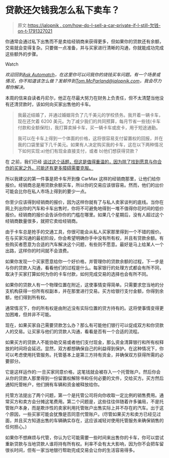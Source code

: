 # 贷款还欠钱我怎么私下卖车？

> 原文:[https://jalopnik . com/how-do-I-sell-a-car-private-if-I-still-欠钱-on-t-1791327021](https://jalopnik.com/how-do-i-sell-a-car-privately-if-i-still-owe-money-on-t-1791327021)

你通常会通过私下出售而不是卖给经销商来获得更多，但如果你的贷款还有余额，交易就会变得复杂。只要做一点准备，并与买家进行清晰的沟通，你就能成功完成这些额外的步骤。

Watch

*欢迎回到*[*Ask Automatch*](http://jalopnik.com/tag/ask-automatch)*，在这里你可以问我你的烧钱买车问题。有一个场景或情况，你不知道该怎么做？发邮件到*[*Tom.McParland@jalopnik.com*](mailto:tom.mcparland@jalopnik.com)*，我会尽力帮你解决。*

本周的信来自读者丹尼尔，他正在尽最大努力在财务上负责任，但不太清楚当他没有还清贷款时，该如何向买家出售他的卡车。

> 我最近结婚了，并通过婚姻背负了几千美元的学校债务。我开着一辆卡车，现在还欠着 6200 美元。为了减少我们的共同预算，每月节省一些钱(卡车付款和全额保险)，我打算卖掉卡车，买一辆卡车或皮卡，用于短途通勤。
> 
> 我可以在卡车上得到一个体面的价格，这将很容易支付留置权的回报，并在我的口袋里留下几千美元。如果有人决定购买我的卡车，这在以下两种情况下如何实现:a)他们有现金直接支付，或者 b)他们想获得贷款？

在 之前，我们已经 [谈过这个话题，但这是值得重温的，因为除了找到愿意与你合作的买家之外，可能还有更多障碍需要克服。](http://jalopnik.com/how-do-i-sell-a-vehicle-i-haven-t-finished-paying-off-1769852073)

所以我建议的第一件事是把卡车开到像 CarMax 这样的经销商那里，让他们给你报价。经销商总是用贷款余额买车，所以你的交易应该很容易。然而，他们的出价可能会比你在私人市场上得到的要少一点。

你至少应该得到经销商的报价，因为这样你就有了与私人卖家谈判的底线。当你在网上列出你的汽车和卡车出售时，你将不可避免地得到一堆不值得你花时间的低价报价。经销商的报价会告诉你你的门槛在哪里。如果几个星期后，没有人超过这个经销商数量很多，就把它卖给经销商。

由于卡车总是抢手的交通工具，你很可能会从私人买家那里得到一个不错的报价。在与买家沟通的最初阶段，你会希望明确你手中没有所有权，并且有贷款余额。有些购买者愿意为合适的汽车解决这个问题，有些则不愿意。最好是马上给某人一个出路，这样你的时间就不会浪费。

如果你发现一个买家愿意给你一个好价格，并管理你的贷款余额的过程，下一步是与你的贷款人沟通，看看他们的过程是什么。每家银行的处理方式都会有所不同，取决于买家打算如何为你的卡车付款，如何完成交易的选择也会有所不同。

如果你的贷款人有一个物理位置在附近，这使事情变得简单。只需要求您当地的分支机构获得一份所有权副本，并在那里进行交易。买方给银行支付金额，你得到余额，他们得到所有权。

通常情况下，你的所有权是由附近没有实际位置的贷方持有的。这将使事情变得更加困难，但并非不可能。

现在，如果买家自己需要贷款怎么办？那么有可能他们银行可以促成双方和你贷款人的交易。让买家与他们的贷款人沟通，看看是否有一个合适的流程。

如果买方的贷款人不能协助交易或者他们支付现金，那么资金清算银行和所有权释放的时间将会延迟。显然，双方都想确保自己的利益得到保护。在这种情况下，你可以考虑使用托管服务。托管基本上是第三方持有资金，并确保双方获得所需的必要部分。

它是这样运作的:一旦买家同意价格，这笔钱就会被存入一个托管账户。然后你会从你的贷款人那里得到一份留置权解除书和任何必要的文件，交给买方。买方然后通知托管帐户，他们拥有车辆和资金被释放给你。

托管方法提出了两个问题，第一个是托管公司将向你收取一定比例的销售费用。通常买方和卖方会分摊这笔费用。第二个问题是，这些往往伴随着许多骗局，不是托管账户本身，而是欺诈性的卖家利用托管账户出售实际上并不存在的汽车。出于这个原因，一些买家可能会犹豫是否同意代管账户。(尽管如果买方和卖方已经见过面，并且买方知道出售的车辆确实存在，这应该减轻对使用托管服务来确保销售的任何担心。)

如果你不想麻烦与代管，你认为它可能需要一些时间来出售你的卡车，你可以尝试重新贷款与当地贷款人谁将持有所有权。利率不会有太大影响，因为你不会把车留很长时间，但有一家当地银行帮助完成交易会让你的生活容易得多。